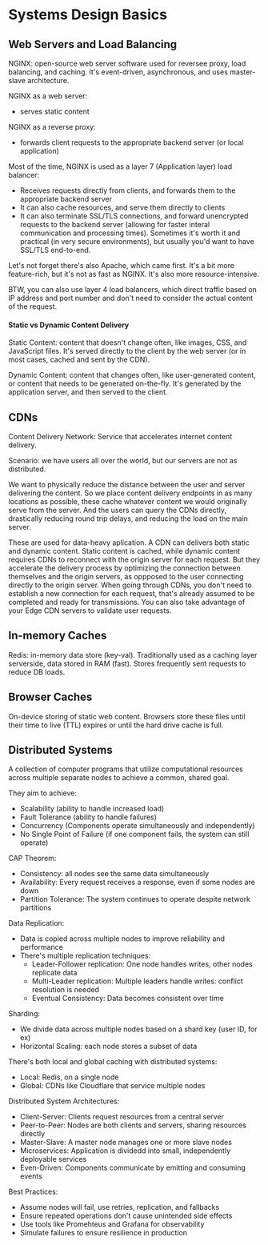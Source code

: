 # Systems Design Basics
## Web Servers and Load Balancing
NGINX: open-source web server software used for reversee proxy, load balancing, and caching. It's event-driven, asynchronous, and uses master-slave architecture.

NGINX as a web server:
- serves static content

NGINX as a reverse proxy:
- forwards client requests to the appropriate backend server (or local application)

Most of the time, NGINX is used as a layer 7 (Application layer) load balancer:
- Receives requests directly from clients, and forwards them to the appropriate backend server
- It can also cache resources, and serve them directly to clients
- It can also terminate SSL/TLS connections, and forward unencrypted requests to the backend server (allowing for faster interal communication and processing times). Sometimes it's worth it and practical (in very secure environments), but usually you'd want to have SSL/TLS end-to-end.

Let's not forget there's also Apache, which came first. It's a bit more feature-rich, but it's not as fast as NGINX. It's also more resource-intensive.

BTW, you can also use layer 4 load balancers, which direct traffic based on IP address and port number and don't need to consider the actual content of the request.

#### Static vs Dynamic Content Delivery
Static Content: content that doesn't change often, like images, CSS, and JavaScript files. It's served directly to the client by the web server (or in most cases, cached and sent by the CDN).

Dynamic Content: content that changes often, like user-generated content, or content that needs to be generated on-the-fly. It's generated by the application server, and then served to the client.

## CDNs
Content Delivery Network: Service that accelerates internet content delivery.

Scenario: we have users all over the world, but our servers are not as distributed. 

We want to physically reduce the distance between the user and server delivering the content. So we place content delivery endpoints in as many locations as possible, these cache whatever content we would originally serve from the server. And the users can query the CDNs directly, drastically reducing round trip delays, and reducing the load on the main server.

These are used for data-heavy aplication. A CDN can delivers both static and dynamic content. Static content is cached, while dynamic content requires CDNs to reconnect with the origin server for each request. But they accelerate the delivery process by optimizing the connection between themselves and the origin servers, as oppposed to the user connecting directly to the origin server. When going through CDNs, you don't need to establish a new connection for each request, that's already assumed to be completed and ready for transmissions. You can also take advantage of your Edge CDN servers to validate user requests.

## In-memory Caches
Redis: in-memory data store (key-val). Traditionally used as a caching layer serverside, data stored in RAM (fast). Stores frequently sent requests to reduce DB loads. 

## Browser Caches
On-device storing of static web content. Browsers store these files until their time to live (TTL) expires or until the hard drive cache is full. 

## Distributed Systems
A collection of computer programs that utilize computational resources across multiple separate nodes to achieve a common, shared goal.

They aim to achieve:
- Scalability (ability to handle increased load)
- Fault Tolerance (ability to handle failures)
- Concurrency (Components operate simultaneously and independently)
- No Single Point of Failure (if one component fails, the system can still operate)

CAP Theorem:
- Consistency: all nodes see the same data simultaneously
- Availability: Every request receives a response, even if some nodes are down
- Partition Tolerance: The system continues to operate despite network partitions

Data Replication:
- Data is copied across multiple nodes to improve reliability and performance
- There's multiple replication techniques:
    - Leader-Follower replication: One node handles writes, other nodes replicate data
    - Multi-Leader replication: Multiple leaders handle writes: conflict resolution is needed
    - Eventual Consistency: Data becomes consistent over time

Sharding:
- We divide data across multiple nodes based on a shard key (user ID, for ex)
- Horizontal Scaling: each node stores a subset of data

There's both local and global caching with distributed systems:
- Local: Redis, on a single node
- Global: CDNs like Cloudflare that service multiple nodes

Distributed System Architectures:
- Client-Server: Clients request resources from a central server
- Peer-to-Peer: Nodes are both clients and servers, sharing resources directly
- Master-Slave: A master node manages one or more slave nodes
- Microservices: Application is dividedd into small, independently deployable services
- Even-Driven: Components communicate by emitting and consuming events

Best Practices:
- Assume nodes will fail, use retries, replication, and fallbacks
- Ensure repeated operations don't cause unintended side effects
- Use tools like Promehteus and Grafana for observability
- Simulate failures to ensure resilience in production


